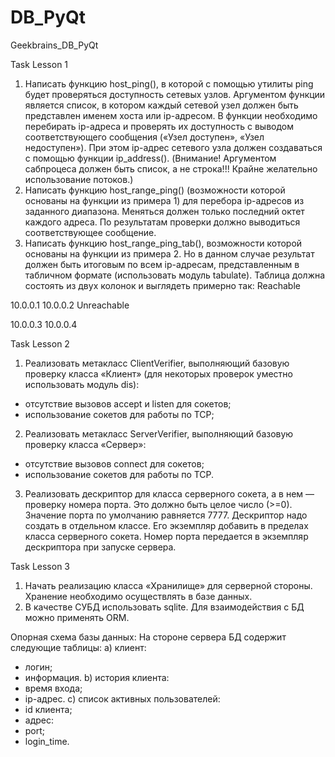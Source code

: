 # DB_PyQt
Geekbrains_DB_PyQt

Task Lesson 1
1. Написать функцию host_ping(), в которой с помощью утилиты ping будет проверяться доступность сетевых узлов. 
Аргументом функции является список, в котором каждый сетевой узел должен быть представлен именем хоста или ip-адресом.
В функции необходимо перебирать ip-адреса и проверять их доступность с выводом 
соответствующего сообщения («Узел доступен», «Узел недоступен»). 
При этом ip-адрес сетевого узла должен создаваться с помощью функции ip_address(). 
(Внимание! Аргументом сабпроцеса должен быть список, а не строка!!! Крайне желательно использование потоков.)
2. Написать функцию host_range_ping() (возможности которой основаны на функции из примера 1) для перебора ip-адресов 
из заданного диапазона. Меняться должен только последний октет каждого адреса. 
По результатам проверки должно выводиться соответствующее сообщение.
3. Написать функцию host_range_ping_tab(), возможности которой основаны на функции из примера 2. 
Но в данном случае результат должен быть итоговым по всем ip-адресам, представленным 
в табличном формате (использовать модуль tabulate). Таблица должна состоять из двух колонок и выглядеть примерно так:
Reachable

10.0.0.1
10.0.0.2
Unreachable

10.0.0.3
10.0.0.4

Task Lesson 2

1. Реализовать метакласс ClientVerifier, выполняющий базовую проверку класса «Клиент» 
(для некоторых проверок уместно использовать модуль dis):
* отсутствие вызовов accept и listen для сокетов;
* использование сокетов для работы по TCP;

2. Реализовать метакласс ServerVerifier, выполняющий базовую проверку класса «Сервер»:
* отсутствие вызовов connect для сокетов;
* использование сокетов для работы по TCP.
3. Реализовать дескриптор для класса серверного сокета, 
а в нем — проверку номера порта. Это должно быть целое число (>=0). 
Значение порта по умолчанию равняется 7777. 
Дескриптор надо создать в отдельном классе. Его экземпляр добавить в пределах класса серверного сокета. 
Номер порта передается в экземпляр дескриптора при запуске сервера.

Task Lesson 3
1. Начать реализацию класса «Хранилище» для серверной стороны. Хранение необходимо осуществлять в базе данных. 
2. В качестве СУБД использовать sqlite. Для взаимодействия с БД можно применять ORM.

Опорная схема базы данных:
На стороне сервера БД содержит следующие таблицы:
a) клиент:
* логин;
* информация.
b) история клиента:
* время входа;
* ip-адрес.
c) список активных пользователей:
* id клиента;
* адрес:
* port;
* login_time.
